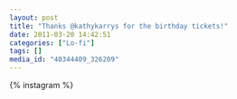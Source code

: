 ```yaml
---
layout: post
title: "Thanks @kathykarrys for the birthday tickets!"
date: 2011-03-20 14:42:51
categories: ["Lo-fi"]
tags: []
media_id: "40344409_326209"
---
```


{% instagram %}

